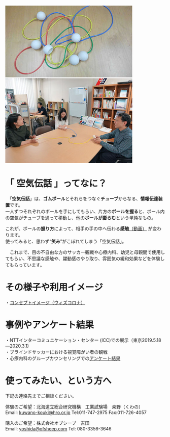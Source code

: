 ![画像の説明1](image/air_transmission.jpg "air_transmission")
![画像の説明2](image/sceen1.jpg "sceen1")

# 「 空気伝話 」ってなに？
　「**空気伝話**」は、**ゴムボール**とそれらをつなぐ**チューブ**からなる、**情報伝達装置**です。  
一人ずつそれぞれのボールを手にしてもらい、片方の**ボールを握る**と、ボール内の空気がチューブを通って移動し、他の**ボールが膨らむ**という単純なもの。  

これが、ボールの**握り方**によって、相手の手の中へ伝わる**感触**[（動画）](movie/movie1.mp4)  が変わります。  
 使ってみると、思わず“**笑み**”がこぼれてしまう「空気伝話」。  
 
　これまで、目の不自由な方のサッカー観戦や心療内科、幼児と母親間で使用してもらい、不思議な感触や、躍動感のやり取り、雰囲気の緩和効果などを体験してもらっています。　　
 
 
# その様子や利用イメージ  
・[コンセプトイメージ（ウィズコロナ）](image/air_handshaker.jpg)  

# 事例やアンケート結果  
 ・NTTインターコミュニケーション・センター (ICC)での展示（東京2019.5.18—2020.3.1)  
 ・ブラインドサッカーにおける視覚障がい者の観戦  
 ・心療内科のグループカウンセリングでの[アンケート結果](image/questionnaire2.jpg)  　　
 
# 使ってみたい、という方へ
下記の連絡先までご相談ください。  

体験のご希望：北海道立総合研究機構　工業試験場　桒野（くわの）  
Email: <kuwano-kouki@hro.or.jp>
Tel:011-747-2975 Fax:011-726-4057

購入のご希望：株式会社オブシープ　吉田  
Email: <yoshida@ofsheep.com>
Tel: 080-3356-3646
